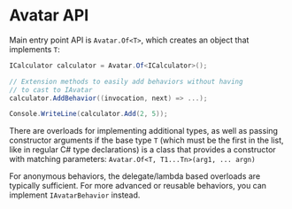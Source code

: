 # Avatar API

Main entry point API is `Avatar.Of<T>`, which creates an object that implements `T`:

```csharp
ICalculator calculator = Avatar.Of<ICalculator>();

// Extension methods to easily add behaviors without having 
// to cast to IAvatar
calculator.AddBehavior((invocation, next) => ...);

Console.WriteLine(calculator.Add(2, 5));
```

There are overloads for implementing additional types, as well as passing constructor 
arguments if the base type `T` (which must be the first in the list, like in regular 
C# type declarations) is a class that provides a constructor with matching parameters: 
`Avatar.Of<T, T1...Tn>(arg1, ... argn)`

For anonymous behaviors, the delegate/lambda based overloads are typically sufficient. 
For more advanced or reusable behaviors, you can implement `IAvatarBehavior` instead.
